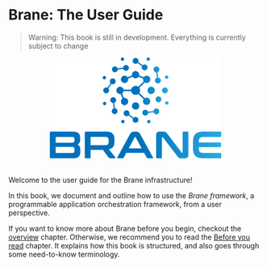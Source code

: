 # Brane: The User Guide

> Warning: This book is still in development. Everything is currently subject to change

<div align="center"><img src="./assets/img/brane_logo.png" alt="Brane logo" style="height: 200px;"/></div>
<br>

Welcome to the user guide for the Brane infrastructure!

In this book, we document and outline how to use the _Brane framework_, a programmable application orchestration framework, from a user perspective.

If you want to know more about Brane before you begin, checkout the [overview](./overview.md) chapter. Otherwise, we recommend you to read the [Before you read](./before-reading.md) chapter. It explains how this book is structured, and also goes through some need-to-know terminology.
